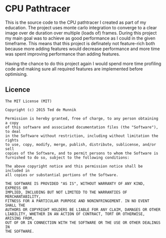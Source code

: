 # CPU Pathtracer
This is the source code to the CPU pathtracer I created as part of my education. The project uses monte carlo integration to converge to a clear image over de duration over multiple (loads of) frames. During this project my main goal was to achieve as good performance as I could in the given timeframe. This means that this project is definately not feature-rich both because more adding features would decrease performance and more time was spent improving performance than adding features.

Having the chance to do this project again I would spend more time profiling code and making sure all required features are implemented before optimising. 

Licence
-----------------------------------------------------------------
	The MIT License (MIT)

	Copyright (c) 2015 Ted de Munnik

	Permission is hereby granted, free of charge, to any person obtaining a copy
	of this software and associated documentation files (the "Software"), to deal
	in the Software without restriction, including without limitation the rights
	to use, copy, modify, merge, publish, distribute, sublicense, and/or sell
	copies of the Software, and to permit persons to whom the Software is
	furnished to do so, subject to the following conditions:

	The above copyright notice and this permission notice shall be included in
	all copies or substantial portions of the Software.

	THE SOFTWARE IS PROVIDED "AS IS", WITHOUT WARRANTY OF ANY KIND, EXPRESS OR
	IMPLIED, INCLUDING BUT NOT LIMITED TO THE WARRANTIES OF MERCHANTABILITY,
	FITNESS FOR A PARTICULAR PURPOSE AND NONINFRINGEMENT. IN NO EVENT SHALL THE
	AUTHORS OR COPYRIGHT HOLDERS BE LIABLE FOR ANY CLAIM, DAMAGES OR OTHER
	LIABILITY, WHETHER IN AN ACTION OF CONTRACT, TORT OR OTHERWISE, ARISING FROM,
	OUT OF OR IN CONNECTION WITH THE SOFTWARE OR THE USE OR OTHER DEALINGS IN
	THE SOFTWARE.
